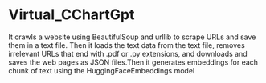 # Virtual_CChartGpt
It crawls a website using BeautifulSoup and urllib to scrape URLs and save them in a text file. Then it loads the text data from the text file, removes irrelevant URLs that end with .pdf or .py extensions, and downloads and saves the web pages as JSON files.Then it generates embeddings for each chunk of text using the HuggingFaceEmbeddings model
